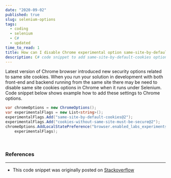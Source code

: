 ```yaml
---
date: "2020-09-02"
published: true
slug: selenium-options
tags:
  - coding
  - selenium
  - C#
  - updated
time_to_read: 1
title: How can I disable Chrome experimental option same-site-by-default-cookies in C#  Selenium?
description: C# code snippet to add same-site-by-default-cookies option to Selenium ChromeOptions
---
```


Latest version of Chrome browser introduced new security options related to same site cookies. When you run your solution in development with both front-end and backend running from the same site there may be need to disable same site cookies options in Chrome when it runs under Selenium. Code snippet below shows example how to add these settings to Chrome options.

```csharp
var chromeOptions = new ChromeOptions();
var experimentalFlags = new List<string>();
experimentalFlags.Add("same-site-by-default-cookies@2");
experimentalFlags.Add("cookies-without-same-site-must-be-secure@2");
chromeOptions.AddLocalStatePreference("browser.enabled_labs_experiments",
    experimentalFlags);
```

<br>

### References

---

- This code snippet was originally posted on [Stackoverflow](https://stackoverflow.com/a/63697020/6142236)
